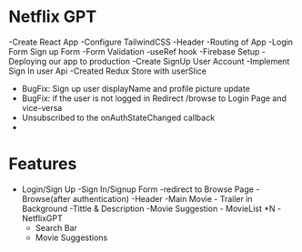 # Netflix GPT

-Create React App
-Configure TailwindCSS
-Header
-Routing of App
-Login Form
Sign up Form
-Form Validation
-useRef  hook
-Firebase Setup
-Deploying our app to production
-Create SignUp User Account
-Implement Sign In user Api
-Created Redux Store with userSlice

- BugFix: Sign up user displayName and profile picture update
- BugFix: if the user is not logged in Redirect /browse to Login Page and vice-versa
- Unsubscribed to the onAuthStateChanged callback
-



# Features

- Login/Sign Up
     -Sign In/Signup Form
     -redirect to Browse Page
-Browse(after authentication)
   -Header
   -Main Movie
       - Trailer in Background
       -Tittle & Description
       -Movie Suggestion
          - MovieList *N
-NetflixGPT
   - Search Bar
   -  Movie Suggestions